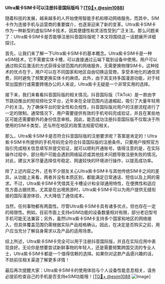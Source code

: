 **Ultra紫卡SIM卡可以注册抖音国际版吗？[[TG💪+ @esim1088](https://t.me/s/esim1088)]**

随着科技的发展，越来越多的人开始使用智能手机和移动网络服务。而其中，SIM卡作为连接手机与运营商的重要媒介，也逐渐迎来了新的变革。Ultra紫卡SIM卡作为一种新型的虚拟SIM卡技术，因其便捷性和灵活性受到广泛关注。那么问题来了：Ultra紫卡SIM卡是否能够注册抖音国际版呢？本文将围绕这一话题展开详细探讨。

首先，让我们来了解一下Ultra紫卡SIM卡的基本概念。Ultra紫卡SIM卡是一种eSIM技术，它不需要实体卡槽，可以直接通过云端下载到设备中使用。用户可以通过购买后激活的方式获得全球范围内的网络服务，无需更换物理SIM卡。这种技术的优点在于，用户可以在不同国家和地区自由切换运营商，享受本地化的通信资费，同时避免了频繁更换实体卡的麻烦。此外，由于其支持多国漫游功能，对于经常出国旅行或需要跨境办公的人来说，Ultra紫卡无疑是一个非常实用的选择。

接下来，我们来看看抖音国际版的相关情况。抖音国际版（TikTok）是一款由字节跳动推出的短视频社交平台，近年来在全球范围内迅速崛起，吸引了大量年轻用户的关注。为了确保平台的安全性和合规性，抖音国际版对用户的注册流程进行了一定的限制。通常情况下，用户需要提供有效的手机号码完成验证，并且在某些地区可能还需要额外的身份信息审核。因此，能否成功注册抖音国际版不仅取决于所使用的SIM卡类型，还与所在地区的政策法规密切相关。

那么，Ultra紫卡SIM卡是否符合抖音国际版的注册要求呢？答案是肯定的！Ultra紫卡SIM卡所提供的手机号码完全符合抖音国际版的注册条件。只要用户按照官方指引完成相关信息填写并提交验证，就可以顺利开通账号。值得注意的是，在实际操作过程中，部分用户可能会遇到网络延迟或其他技术问题导致注册失败的情况。对此，建议大家尽量选择信号稳定、网速较快的环境进行操作，以提高成功率。

除了上述内容之外，还有不少朋友关心Ultra紫卡SIM卡与其他传统SIM卡之间的差异。从功能上来看，两者并没有本质区别，都能满足日常通话、短信以及上网的需求。不过，Ultra紫卡SIM卡凭借其无卡槽设计和全球通用特性，在便携性和适应性方面占据优势。尤其是在出境旅游时，Ultra紫卡SIM卡可以为用户提供无缝衔接的国际漫游体验，大大降低了通信成本。

当然，任何事物都有两面性。尽管Ultra紫卡SIM卡具有诸多优点，但也存在一定的局限性。例如，目前市面上支持eSIM功能的设备数量相对有限，部分老旧型号手机可能无法兼容；另外，虽然Ultra紫卡SIM卡支持多个国家和地区的网络接入，但具体覆盖范围仍需根据实际产品规格确认。因此，在决定是否购买之前，用户应当充分了解自身需求以及产品的适用场景。

综上所述，Ultra紫卡SIM卡完全可以用于注册抖音国际版，并且在实际应用中表现良好。无论你是想要尝试新鲜事物的年轻人，还是需要频繁跨国交流的专业人士，Ultra紫卡SIM卡都是一个值得信赖的选择。如果你对这款产品感兴趣的话，不妨前往相关渠道了解更多详情！

最后再次提醒大家：Ultra紫卡SIM卡的使用体验与个人设备性能息息相关，请务必提前检查自己的手机是否支持eSIM功能哦！[[TG💪+ @esim1088](https://t.me/s/esim1088) ![Image](https://i.postimg.cc/4NQfJmqS/Snipaste-2025-05-13-00-14-12.png)]